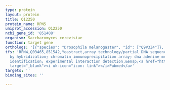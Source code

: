 ```yaml
---
type: protein
layout: protein
title: Q12250
protein_name: RPN5
uniprot_accession: Q12250
ncbi_gene_id: '851408'
organism: Saccharomyces cerevisiae
function: target gene
orthologs: '[{"species": "Drosophila melanogaster", "id": ["Q9V3Z4"]}, {"species": "Caenorhabditis elegans", "id": ["Q19324"]}, {"species": "Homo sapiens", "id": ["<a href=\"/protein/o00232\">O00232</a>"]}, {"species": "Mus musculus", "id": ["B1AT36"]}, {"species": "Rattus norvegicus", "id": ["Q5XIC6"]}]'
tfs: 'RPN4,Q03465,851542,Yeastract,array technology/partial DNA sequence identification
  by hybridization; chromatin immunoprecipitation array; dna adenine methyltransferase
  identification; experimental interaction detection,&ensp;<a href="https://www.ncbi.nlm.nih.gov/pubmed/?term=20385592%5Buid%5D+OR+18627600%5Buid%5D+OR+16709784%5Buid%5D+OR+21954596%5Buid%5D+OR+24170807%5Buid%5D+OR+21931558%5Buid%5D"
  target="_blank"><i uk-icon="icon: link"></i>Pubmed</a>'
targets: ''
binding_sites: ''

---
```

